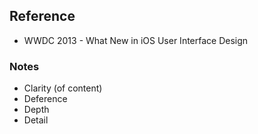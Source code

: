 ## Reference 

* WWDC 2013 - What New in iOS User Interface Design 



### Notes

* Clarity (of content)
* Deference
* Depth
* Detail
